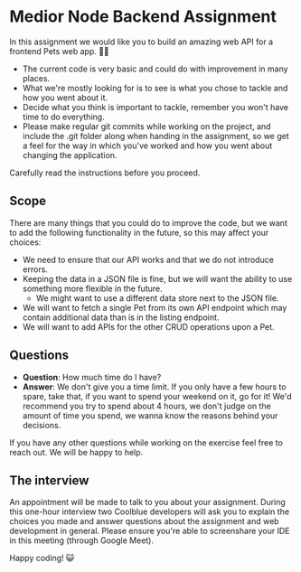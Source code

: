 # Medior Node Backend Assignment

In this assignment we would like you to build an amazing web API for a frontend Pets web app. 🧑‍🏭

- The current code is very basic and could do with improvement in many places.
- What we're mostly looking for is to see is what you chose to tackle and how you went about it.
- Decide what you think is important to tackle, remember you won't have time to do everything.
- Please make regular git commits while working on the project, and include the .git folder along when handing in the assignment, so we get a feel for the way in which you've worked and how you went about changing the application.

Carefully read the instructions before you proceed.

## Scope

There are many things that you could do to improve the code, but we want to add the following functionality in the future, so this may affect your choices:

- We need to ensure that our API works and that we do not introduce errors.
- Keeping the data in a JSON file is fine, but we will want the ability to use something more flexible in the future.
  - We might want to use a different data store next to the JSON file.
- We will want to fetch a single Pet from its own API endpoint which may contain additional data than is in the listing endpoint.
- We will want to add APIs for the other CRUD operations upon a Pet.

## Questions

- **Question**: How much time do I have?
- **Answer**: We don't give you a time limit. If you only have a few hours to spare, take that, if you want to spend your weekend on it, go for it! We'd recommend you try to spend about 4 hours, we don't judge on the amount of time you spend, we wanna know the reasons behind your decisions.

If you have any other questions while working on the exercise feel free to reach out. We will be happy to help.

## The interview

An appointment will be made to talk to you about your assignment. During this one-hour interview two Coolblue developers will ask you to explain the choices you made and answer questions about the assignment and web development in general. Please ensure you're able to screenshare your IDE in this meeting (through Google Meet).

Happy coding! 😺
